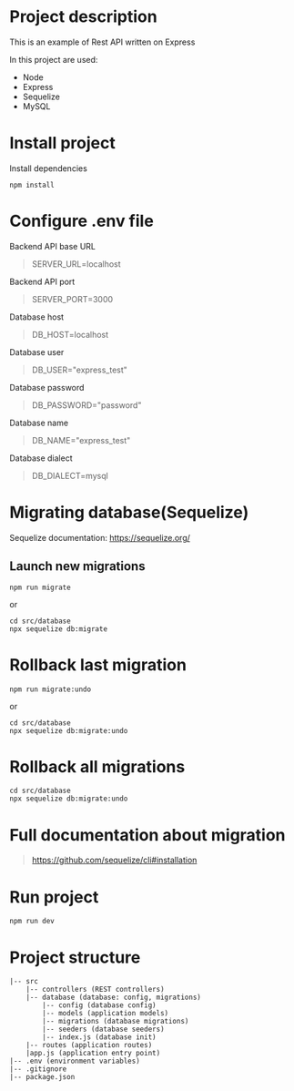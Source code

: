 # Project description

This is an example of Rest API written on Express

In this project are used:
- Node
- Express
- Sequelize
- MySQL



# Install project
Install dependencies
```
npm install
```

# Configure .env file

Backend API base URL
> SERVER_URL=localhost

Backend API port
> SERVER_PORT=3000

Database host
> DB_HOST=localhost

Database user
> DB_USER="express_test"

Database password
> DB_PASSWORD="password"

Database name
> DB_NAME="express_test"


Database dialect
> DB_DIALECT=mysql


# Migrating database(Sequelize) 

Sequelize documentation: https://sequelize.org/
## Launch new migrations
```
npm run migrate
```
or
```
cd src/database
npx sequelize db:migrate
```

# Rollback last migration
```
npm run migrate:undo
```
or
```
cd src/database
npx sequelize db:migrate:undo
```

# Rollback all migrations
```
cd src/database
npx sequelize db:migrate:undo
```

# Full documentation about migration
> https://github.com/sequelize/cli#installation

# Run project
```
npm run dev
```


# Project structure



```
|-- src
    |-- controllers (REST controllers)
    |-- database (database: config, migrations)
        |-- config (database config)
        |-- models (application models)
        |-- migrations (database migrations)
        |-- seeders (database seeders)
        |-- index.js (database init)
    |-- routes (application routes)
    |app.js (application entry point)
|-- .env (environment variables)
|-- .gitignore
|-- package.json
```